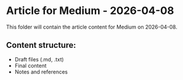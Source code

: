 # Article for Medium - 2026-04-08

This folder will contain the article content for Medium on 2026-04-08.

## Content structure:
- Draft files (.md, .txt)
- Final content
- Notes and references

